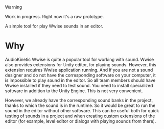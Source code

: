 > [!WARNING]  
> Work in progress. Right now it's a raw prototype.

A simple tool for play Wwise sounds in an editor.

# Why

AudioKinetic Wwise is quite a popular tool for working with sound. Wwise also provides extensions for Unity editor, for playing sounds. However, this extension requires Wwise application running. And if you are not a sound designer and do not have the corresponding software on your computer, it is impossible to play sound in the editor. So all team members should have Wwise installed if they need to test sound. You need to install specialized software in addition to the Unity Engine. This is not very convenient.

However, we already have the corresponding sound banks in the project, thanks to which the sound is in the runtime. So it would be great to run the sound in the editor without other software. This can be useful both for quick testing of sounds in a project and when creating custom extensions of the editor (for example, level editor or dialogs with playing sounds from there).
